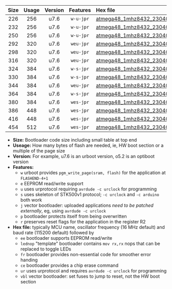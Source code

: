 |Size|Usage|Version|Features|Hex file|
|:-:|:-:|:-:|:-:|:--|
|226|256|u7.6|`w-u-jpr`|[atmega48_1mhz8432_230400bps_ur_vbl.hex](https://raw.githubusercontent.com/stefanrueger/urboot/main//atmega48_1mhz8432_230400bps_ur_vbl.hex)|
|232|256|u7.6|`w-u-jpr`|[atmega48_1mhz8432_230400bps_lednop_ur_vbl.hex](https://raw.githubusercontent.com/stefanrueger/urboot/main//atmega48_1mhz8432_230400bps_lednop_ur_vbl.hex)|
|250|256|u7.6|`w-u-jpr`|[atmega48_1mhz8432_230400bps_lednop_fr_ur_vbl.hex](https://raw.githubusercontent.com/stefanrueger/urboot/main//atmega48_1mhz8432_230400bps_lednop_fr_ur_vbl.hex)|
|292|320|u7.6|`weu-jpr`|[atmega48_1mhz8432_230400bps_ee_ur_vbl.hex](https://raw.githubusercontent.com/stefanrueger/urboot/main//atmega48_1mhz8432_230400bps_ee_ur_vbl.hex)|
|298|320|u7.6|`weu-jpr`|[atmega48_1mhz8432_230400bps_ee_lednop_ur_vbl.hex](https://raw.githubusercontent.com/stefanrueger/urboot/main//atmega48_1mhz8432_230400bps_ee_lednop_ur_vbl.hex)|
|316|320|u7.6|`weu-jpr`|[atmega48_1mhz8432_230400bps_ee_lednop_fr_ur_vbl.hex](https://raw.githubusercontent.com/stefanrueger/urboot/main//atmega48_1mhz8432_230400bps_ee_lednop_fr_ur_vbl.hex)|
|324|384|u7.6|`w-s-jpr`|[atmega48_1mhz8432_230400bps_vbl.hex](https://raw.githubusercontent.com/stefanrueger/urboot/main//atmega48_1mhz8432_230400bps_vbl.hex)|
|330|384|u7.6|`w-s-jpr`|[atmega48_1mhz8432_230400bps_lednop_vbl.hex](https://raw.githubusercontent.com/stefanrueger/urboot/main//atmega48_1mhz8432_230400bps_lednop_vbl.hex)|
|344|384|u7.6|`weu-jpr`|[atmega48_1mhz8432_230400bps_ee_lednop_fr_ce_ur_vbl.hex](https://raw.githubusercontent.com/stefanrueger/urboot/main//atmega48_1mhz8432_230400bps_ee_lednop_fr_ce_ur_vbl.hex)|
|364|384|u7.6|`w-s-jpr`|[atmega48_1mhz8432_230400bps_lednop_fr_vbl.hex](https://raw.githubusercontent.com/stefanrueger/urboot/main//atmega48_1mhz8432_230400bps_lednop_fr_vbl.hex)|
|380|384|u7.6|`wes-jpr`|[atmega48_1mhz8432_230400bps_ee_vbl.hex](https://raw.githubusercontent.com/stefanrueger/urboot/main//atmega48_1mhz8432_230400bps_ee_vbl.hex)|
|386|448|u7.6|`wes-jpr`|[atmega48_1mhz8432_230400bps_ee_lednop_vbl.hex](https://raw.githubusercontent.com/stefanrueger/urboot/main//atmega48_1mhz8432_230400bps_ee_lednop_vbl.hex)|
|416|448|u7.6|`wes-jpr`|[atmega48_1mhz8432_230400bps_ee_lednop_fr_vbl.hex](https://raw.githubusercontent.com/stefanrueger/urboot/main//atmega48_1mhz8432_230400bps_ee_lednop_fr_vbl.hex)|
|454|512|u7.6|`wes-jpr`|[atmega48_1mhz8432_230400bps_ee_lednop_fr_ce_vbl.hex](https://raw.githubusercontent.com/stefanrueger/urboot/main//atmega48_1mhz8432_230400bps_ee_lednop_fr_ce_vbl.hex)|

- **Size:** Bootloader code size including small table at top end
- **Useage:** How many bytes of flash are needed, ie, HW boot section or a multiple of the page size
- **Version:** For example, u7.6 is an urboot version, o5.2 is an optiboot version
- **Features:**
  + `w` urboot provides `pgm_write_page(sram, flash)` for the application at `FLASHEND-4+1`
  + `e` EEPROM read/write support
  + `u` uses urprotocol requiring `avrdude -c urclock` for programming
  + `s` uses skeleton of STK500v1 protocol; `-c urclock` and `-c arduino` both work
  + `j` vector bootloader: uploaded applications *need to be patched externally*, eg, using `avrdude -c urclock`
  + `p` bootloader protects itself from being overwritten
  + `r` preserves reset flags for the application in the register R2
- **Hex file:** typically MCU name, oscillator frequency (16 MHz default) and baud rate (115200 default) followed by
  + `ee` bootloader supports EEPROM read/write
  + `lednop` "template" bootloader contains `mov rx,rx` nops that can be replaced to toggle LEDs
  + `fr` bootloader provides non-essential code for smoother error handing
  + `ce` bootloader provides a chip erase command
  + `ur` uses urprotocol and requires `avrdude -c urclock` for programming
  + `vbl` vector bootloader: set fuses to jump to reset, not the HW boot section
